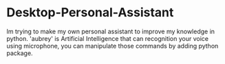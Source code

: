 # Desktop-Personal-Assistant
   Im trying to make my own personal assistant to improve my knowledge in python.
 'aubrey' is Artificial Intelligence that can recognition your voice using microphone,
 you can manipulate those commands by adding python package.
 
